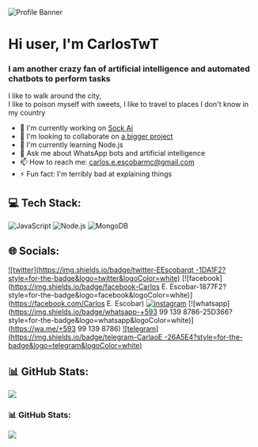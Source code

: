 ![Profile Banner](https://files.catbox.moe/ek1uz6.jpg)

# Hi user, I'm CarlosTwT
### I am another crazy fan of artificial intelligence and automated chatbots to perform tasks

I like to walk around the city,  
I like to poison myself with sweets, 
I like to travel to places I don't know in my country 

- 🔭 I'm currently working on [Sock Ai](https://github.com/CarlosTwT/bot)
- 👯 I'm looking to collaborate on [a bigger project]()
- 🌱 I'm currently learning Node.js
- 💬 Ask me about  WhatsApp bots and artificial intelligence 
- 📫 How to reach me: carlos.e.escobarmc@gmail.com
- ⚡ Fun fact:  I'm terribly bad at explaining things

## 💻 Tech Stack:
![JavaScript](https://img.shields.io/badge/JavaScript-F7DF1E?style=for-the-badge&logo=javascript&logoColor=white) ![Node.js](https://img.shields.io/badge/Node.js-339933?style=for-the-badge&logo=node.js&logoColor=white) ![MongoDB](https://img.shields.io/badge/MongoDB-47A248?style=for-the-badge&logo=mongodb&logoColor=white)

## 🌐 Socials:
[![twitter](https://img.shields.io/badge/twitter-EEscobarqt -1DA1F2?style=for-the-badge&logo=twitter&logoColor=white)](https://twitter.com/EEscobarqt ) [![facebook](https://img.shields.io/badge/facebook-Carlos E. Escobar-1877F2?style=for-the-badge&logo=facebook&logoColor=white)](https://facebook.com/Carlos E. Escobar) [![instagram](https://img.shields.io/badge/instagram-c4rl0s_9e-E4405F?style=for-the-badge&logo=instagram&logoColor=white)](https://instagram.com/c4rl0s_9e) [![whatsapp](https://img.shields.io/badge/whatsapp-+593 99 139 8786-25D366?style=for-the-badge&logo=whatsapp&logoColor=white)](https://wa.me/+593 99 139 8786) [![telegram](https://img.shields.io/badge/telegram-CarlaoE -26A5E4?style=for-the-badge&logo=telegram&logoColor=white)](https://t.me/CarlaoE )

## 📊 GitHub Stats:
![](https://komarev.com/ghpvc/?username=yourusername&label=Profile%20views&color=0e75b6&style=flat)

### 📊 GitHub Stats:
![](https://github-readme-stats.vercel.app/api?username=yourusername&show_icons=true&theme=radical)

